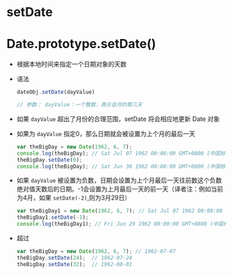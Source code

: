 # setDate

# Date.prototype.setDate()

  - 根据本地时间来指定一个日期对象的天数

  - 语法

    ```javascript
    dateObj.setDate(dayValue)

    // 参数： dayValue：一个整数，表示该月的第几天
    ```

  - 如果 `dayValue` 超出了月份的合理范围，setDate 将会相应地更新 Date 对象

  - 如果为 `dayValue` 指定0，那么日期就会被设置为上个月的最后一天

    ```javascript
    var theBigDay = new Date(1962, 6, 7);
    console.log(theBigDay); // Sat Jul 07 1962 00:00:00 GMT+0800 (中国标准时间)-- 1962-07-07
    theBigDay.setDate(0);
    console.log(theBigDay); // Sat Jun 30 1962 00:00:00 GMT+0800 (中国标准时间)--1962-06-30
    ```

  - 如果 `dayValue` 被设置为负数，日期会设置为上个月最后一天往前数这个负数绝对值天数后的日期。-1会设置为上月最后一天的前一天（译者注：例如当前为4月，如果 `setDate(-2)`,则为3月29日）

    ```javascript
    var theBigDay1 = new Date(1962, 6, 7); // Sat Jul 07 1962 00:00:00 GMT+0800 (中国标准时间)-- 1962-07-07
    theBigDay1.setDate(-1);
    console.log(theBigDay1); // Fri Jun 29 1962 00:00:00 GMT+0800 (中国标准时间)--1962-06-29
    ```

  - 超过

    ```javascript
    var theBigDay = new Date(1962, 6, 7); // 1962-07-07
    theBigDay.setDate(24);  // 1962-07-24
    theBigDay.setDate(32);  // 1962-08-01
    ```
